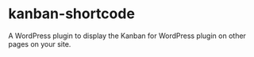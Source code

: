# kanban-shortcode
A WordPress plugin to display the Kanban for WordPress plugin on other pages on your site.
